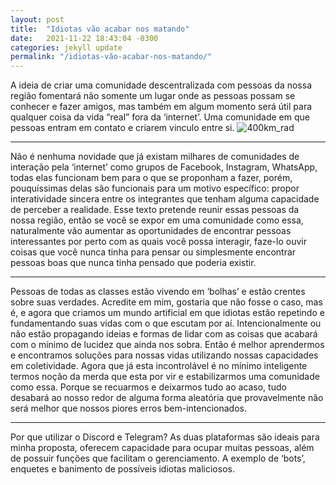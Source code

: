```yaml
---
layout: post
title:  "Idiotas vão acabar nos matando"
date:   2021-11-22 18:43:04 -0300
categories: jekyll update
permalink: "/idiotas-vão-acabar-nos-matando/"
---
```

A ideia de criar uma comunidade descentralizada com pessoas da nossa região fomentará não somente um lugar onde as pessoas possam se conhecer e fazer amigos, mas também em algum momento será útil para qualquer coisa da vida “real” fora da ‘internet’. Uma comunidade em que pessoas entram em contato e criarem vinculo entre si.
![400km_rad](https://github.com/lavodky/ascese/tree/gh-pages/assets/400km_rad.png)

-----
Não é nenhuma novidade que já existam milhares de comunidades de interação pela ‘internet’ como grupos de Facebook, Instagram, WhatsApp, todas elas funcionam bem para o que se proponham a fazer, porém, pouquíssimas delas são funcionais para um motivo específico: propor interatividade sincera entre os integrantes que tenham alguma capacidade de perceber a realidade. Esse texto pretende reunir essas pessoas da nossa região, então se você se expor em uma comunidade como essa, naturalmente vão aumentar as oportunidades de encontrar pessoas interessantes por perto com as quais você possa interagir, faze-lo ouvir coisas que você nunca tinha para pensar ou simplesmente encontrar pessoas boas que nunca tinha pensado que poderia existir. 

-----
Pessoas de todas as classes estão vivendo em ‘bolhas’  e  estão crentes sobre suas verdades. Acredite em mim, gostaria que não fosse o caso, mas é, e agora que criamos um mundo artificial em que idiotas estão repetindo e fundamentando suas vidas com o que escutam por aí. Intencionalmente ou não estão propagando ideias e formas de lidar com as coisas que acabará com o mínimo de lucidez que ainda nos sobra. Então é melhor aprendermos e encontramos soluções para nossas vidas utilizando nossas capacidades em coletividade. Agora que já esta incontrolável é no mínimo inteligente termos noção da merda que esta por vir  e estabilizarmos uma comunidade como essa. Porque se recuarmos e deixarmos tudo ao acaso, tudo desabará ao nosso redor de alguma forma aleatória que provavelmente não será melhor que nossos piores erros bem-intencionados.


-----
Por que utilizar o Discord e Telegram? As duas plataformas são ideais para minha proposta, oferecem capacidade para ocupar muitas pessoas, além de possuir funções que facilitam  o gerenciamento. A exemplo de ‘bots’, enquetes e banimento de possíveis idiotas maliciosos.


